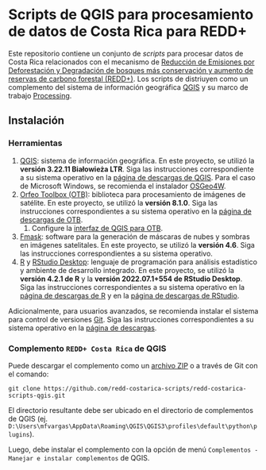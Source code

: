 # Scripts de QGIS para procesamiento de datos de Costa Rica para REDD+

Este repositorio contiene un conjunto de *scripts* para procesar datos de Costa Rica relacionados con el mecanismo de [Reducción de Emisiones por Deforestación y Degradación de bosques más conservación y aumento de reservas de carbono forestal (REDD+)](https://es.wikipedia.org/wiki/Reducci%C3%B3n_de_las_emisiones_de_la_deforestaci%C3%B3n). Los scripts de distriuyen como un complemento del sistema de información geográfica [QGIS](https://qgis.org) y su marco de trabajo [Processing](https://docs.qgis.org/3.22/en/docs/user_manual/processing/intro.html).

## Instalación

### Herramientas

1. [QGIS](https://qgis.org): sistema de información geográfica. En este proyecto, se utilizó la **versión 3.22.11 Białowieża LTR**. Siga las instrucciones correspondiente a su sistema operativo en la [página de descargas de QGIS](https://qgis.org/en/site/forusers/download.html). Para el caso de Microsoft Windows, se recomienda el instalador [OSGeo4W](https://qgis.org/en/site/forusers/alldownloads.html#osgeo4w-installer).
2. [Orfeo Toolbox (OTB)](http://orfeo-toolbox.org/): biblioteca para procesamiento de imágenes de satélite. En este proyecto, se utilizó la **versión 8.1.0**. Siga las instrucciones correspondientes a su sistema operativo en la [página de descargas de OTB](https://www.orfeo-toolbox.org/download/).
    1. Configure la [interfaz de QGIS para OTB](https://www.orfeo-toolbox.org/CookBook/QGISInterface.html).
3. [Fmask](https://github.com/GERSL/Fmask): software para la generación de máscaras de nubes y sombras en imágenes satelitales. En este proyecto, se utilizó la **versión 4.6**. Siga las instrucciones correspondientes a su sistema operativo.
4. [R](https://www.r-project.org/) y [RStudio Desktop](https://www.rstudio.com/products/rstudio/): lenguaje de programación para análisis estadístico y ambiente de desarrollo integrado. En este proyecto, se utilizó la **versión 4.2.1 de R** y la **versión 2022.07.1+554 de RStudio Desktop**. Siga las instrucciones correspondientes a su sistema operativo en la [página de descargas de R](https://cloud.r-project.org/) y en la [página de descargas de RStudio](https://www.rstudio.com/products/rstudio/download/).

Adicionalmente, para usuarios avanzados, se recomienda instalar el sistema para control de versiones [Git](https://git-scm.com/). Siga las instrucciones correspondientes a su sistema operativo en la [página de descargas](https://git-scm.com/downloads).

### Complemento `REDD+ Costa Rica` de QGIS
Puede descargar el complemento como un [archivo ZIP](https://github.com/redd-costarica-scripts/redd-costarica-scripts-qgis/archive/refs/heads/main.zip) o a través de Git con el comando:

```shell
git clone https://github.com/redd-costarica-scripts/redd-costarica-scripts-qgis.git
```

El directorio resultante debe ser ubicado en el directorio de complementos de QGIS (ej. `D:\Users\mfvargas\AppData\Roaming\QGIS\QGIS3\profiles\default\python\plugins`).

Luego, debe instalar el complemento con la opción de menú `Complementos - Manejar e instalar complementos` de QGIS.